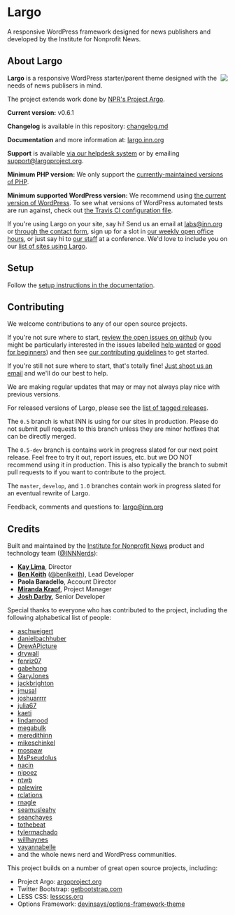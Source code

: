 # Largo

A responsive WordPress framework designed for news publishers and developed by the Institute for Nonprofit News.

## About Largo

<img align="right" src="/img/largo-login-logo.png" />

**Largo** is a responsive WordPress starter/parent theme designed with the needs of news publisers in mind.

The project extends work done by [NPR's Project Argo](http://argoproject.org/).

**Current version:** v0.6.1

**Changelog** is available in this repository: [changelog.md](./changelog.md)

**Documentation** and more information at: [largo.inn.org](https://largo.inn.org)

**Support** is available [via our helpdesk system](http://support.largoproject.org/) or by emailing [support@largoproject.org](mailto:support@largoproject.org).

**Minimum PHP version:** We only support the [currently-maintained versions of PHP](https://secure.php.net/supported-versions.php).

**Minimum supported WordPress version:** We recommend using [the current version of WordPress](https://wordpress.org/download/releases/). To see what versions of WordPress automated tests are run against, check out [the Travis CI configuration file](./.travis.yml).

If you're using Largo on your site, say hi! Send us an email at [labs@inn.org](mailto:labs@inn.org) or [through the contact form](https://labs.inn.org/contact/), sign up for a slot in [our weekly open office hours](https://docs.google.com/spreadsheets/d/1p-twn2D8oow7vXBfkcdYcZnVA4z8Q42OMs77KlHwf-g/edit#gid=0), or just say hi to [our staff](https://labs.inn.org/nerds/) at a conference. We'd love to include you on our [list of sites using Largo](https://github.com/INN/largo/wiki/Sites-Using-Largo).

## Setup

Follow the [setup instructions in the documentation](http://largo.readthedocs.io/users/download.html).

## Contributing

We welcome contributions to any of our open source projects.

If you're not sure where to start, [review the open issues on github](https://github.com/INN/Largo/issues) (you might be particularly interested in the issues labelled [help wanted](https://github.com/INN/Largo/labels/help%20wanted) or [good for beginners](https://github.com/INN/Largo/issues?q=label%3A%22good+for+beginners%22)) and then see [our contributing guidelines](/contributing.md) to get started.

If you're still not sure where to start, that's totally fine! [Just shoot us an email](mailto:nerds@inn.org) and we'll do our best to help.

We are making regular updates that may or may not always play nice with previous versions.

For released versions of Largo, please see the [list of tagged releases](https://github.com/INN/Largo/releases).

The `0.5` branch is what INN is using for our sites in production. Please do not submit pull requests to this branch unless they are minor hotfixes that can be directly merged.

The `0.5-dev` branch is contains work in progress slated for our next point release. Feel free to try it out, report issues, etc. but we DO NOT recommend using it in production. This is also typically the branch to submit pull requests to if you want to contribute to the project.

The `master`, `develop`, and `1.0` branches contain work in progress slated for an eventual rewrite of Largo.

Feedback, comments and questions to: [largo@inn.org](mailto:largo@inn.org)

## Credits

Built and maintained by the [Institute for Nonprofit News](http://inn.org) product and technology team ([@INNNerds](http://twitter.com/INNNerds)):

- **[Kay Lima](https://github.com/kaylima)**, Director
- **[Ben Keith](https://github.com/benlk)** ([@benlkeith](http://twitter.com/benlkeith)), Lead Developer
- **Paola Baradello**, Account Director
- **[Miranda Krapf](https://github.com/MirandaEcho)**, Project Manager
- **[Josh Darby](https://github.com/joshdarby)**, Senior Developer

Special thanks to everyone who has contributed to the project, including the following alphabetical list of people:
- [aschweigert](https://github.com/aschweigert)
- [danielbachhuber](http://github.com/danielbachhuber)
- [DrewAPicture](http://github.com/drewapicture)
- [drywall](http://github.com/drywall)
- [fenriz07](http://github.com/fenriz07)
- [gabehong](https://github.com/gabehong)
- [GaryJones](http://github.com/garyjones)
- [jackbrighton](http://github.com/jackbrighton)
- [jmusal](https://github.com/jmusal)
- [joshuarrrr](http://github.com/joshuarrrr)
- [julia67](https://github.com/julia67)
- [kaeti](https://github.com/kaeti)
- [lindamood](http://github.com/lindamood)
- [megabulk](https://github.com/megabulk)
- [meredithinn](http://github.com/meredithinn)
- [mikeschinkel](https://github.com/mikeschinkel)
- [mospaw](http://github.com/mospaw)
- [MsPseudolus](https://github.com/MsPseudolus)
- [nacin](http://github.com/nacin)
- [nipoez](http://github.com/nipoez)
- [ntwb](https://github.com/ntwb)
- [palewire](http://github.com/palewire)
- [rclations](https://github.com/rclations)
- [rnagle](https://github.com/rnagle)
- [seamusleahy](http://github.com/seamusleahy)
- [seanchayes](https://github.com/seanchayes)
- [tothebeat](http://github.com/tothebeat)
- [tylermachado](https://github.com/tylermachado)
- [willhaynes](http://github.com/willhaynes)
- [yayannabelle](https://github.com/yayannabelle)
- and the whole news nerd and WordPress communities.

This project builds on a number of great open source projects, including:

* Project Argo: [argoproject.org](http://argoproject.org/)
* Twitter Bootstrap: [getbootstrap.com](http://getbootstrap.com/)
* LESS CSS: [lesscss.org](http://lesscss.org/)
* Options Framework: [devinsays/options-framework-theme](https://github.com/devinsays/options-framework-theme)
